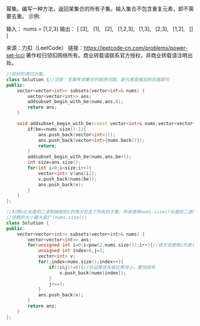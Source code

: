 幂集。编写一种方法，返回某集合的所有子集。输入集合不包含重复元素，即不需要去重。
示例:

 输入： nums = [1,2,3]
 输出：
[
  [3],
  [1],
  [2],
  [1,2,3],
  [1,3],
  [2,3],
  [1,2],
  []
]

来源：力扣（LeetCode）
链接：https://leetcode-cn.com/problems/power-set-lcci
著作权归领扣网络所有。商业转载请联系官方授权，非商业转载请注明出处。

```c++
//较好的递归方案。
class Solution {//注意：无需考虑集合的顺序问题，新元素直接加到后面即可
public:
    vector<vector<int>> subsets(vector<int>& nums) {
        vector<vector<int>> ans;
        addsubset_begin_with_be(nums,ans,0);
        return ans;
    }

    void addsubset_begin_with_be(const vector<int>& nums,vector<vector<int>>& ans,int be){
        if(be==nums.size()-1){
            ans.push_back(vector<int>());
            ans.push_back(vector<int>{nums.back()});
            return;
        }
        addsubset_begin_with_be(nums,ans,be+1);
        int size=ans.size();
        for(int i=0;i<size;i++){
            vector<int> v(ans[i]);
            v.push_back(nums[be]);
            ans.push_back(v);
        }
    }
};
```

```c++
//利用n位长度的二进制映射的1的情况包含了所有的子集，所有使用nums.size()长度的二进制数，
//该数的大小最大是2^(nums.size())
class Solution {
public:
    vector<vector<int>> subsets(vector<int>& nums) {
        vector<vector<int>> ans;
        for(unsigned int i=0;i<pow(2,nums.size());i++){//该方法使用i代表长度位nums.size()的数字，所以当nums长度超过32时，该方法不适用。
            unsigned int index=0,j=1;
            vector<int> v;
            for(;index<nums.size();index++){
                if((i&j)!=0){//位运算优先级比等号小，要加括号
                    v.push_back(nums[index]);
                }
                j<<=1;
            }
            ans.push_back(v);
        }
        return ans;
    }
};

```